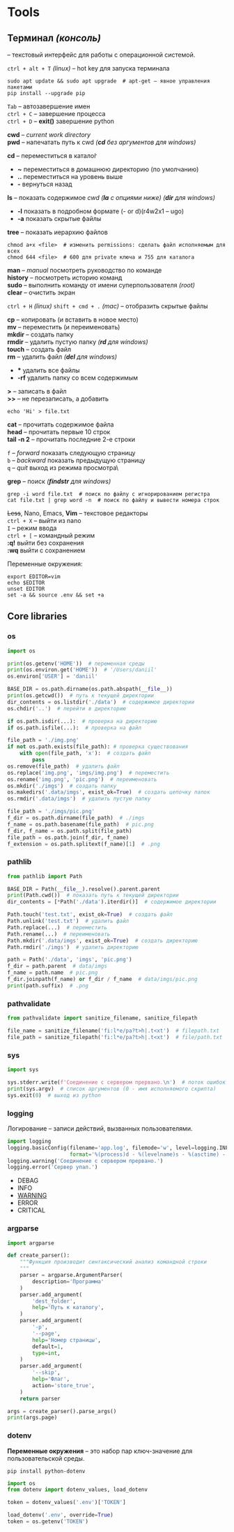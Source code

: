 # Tools

## Терминал *(консоль)*

– текстовый интерфейс для работы с операционной системой.

`ctrl + alt + T` *(linux)* – hot key для запуска терминала

```shell
sudo apt update && sudo apt upgrade  # apt-get – явное управления пакетами
pip install --upgrade pip
```

`Tab` – автозавершение имен\
`ctrl + C` – завершение процесса\
`ctrl + D` – **exit()** завершение python

**cwd** – *current work directory*\
**pwd** – напечатать путь к cwd *(**cd** без аргументов для windows)*

**cd** – переместиться в катало&#x301;г
* **~** переместиться в домашнюю директорию (по умолчанию)
* **..** переместиться на уровень выше
* **-** вернуться назад

**ls** – показать содержимое *cwd* *(**la** с опциями ниже)* *(**dir** для windows)*
* **-l** показать в подробном формате (- or d)(r4w2x1 – ugo)
* **-a** показать скрытые файлы

**tree** – показать иерархию файлов

```shell
chmod a+x <file>  # изменить permissions: сделать файл исполняемым для всех
chmod 644 <file>  # 600 для private ключа и 755 для каталога
```

**man** – *manual* посмотреть руководство по команде\
**history** – посмотреть историю команд\
**sudo** – выполнить команду от имени суперпользователя *(root)*\
**clear** – очистить экран

`ctrl + H` *(linux)* `shift + cmd + .` *(mac)* – отобразить скрытые файлы

**cp** – копировать (и вставить в новое место)\
**mv** – переместить (и переименовать)\
**mkdir** – создать папку\
**rmdir** – удалить пустую папку *(**rd** для windows)*\
**touch** – создать файл\
**rm** – удалить файл *(**del** для windows)*
* **\*** удалить все файлы
* **-rf** удалить папку со всем содержимым

**>** – записать в файл\
**>>** – не перезаписать, а добавить
```shell
echo 'Hi' > file.txt
```

**cat** – прочитать содержимое файла\
**head** – прочитать первые 10 строк\
**tail -n 2** – прочитать последние 2-е строки

`f` – *forward* показать следующую страницу\
`b` – *backward* показать предыдущую страницу\
`q` – *quit* выход из режима просмотра\

**grep** – поиск *(**findstr** для windows)*
```shell
grep -i word file.txt  # поиск по файлу с игнорированием регистра
cat file.txt | grep word -n  # поиск по файлу и вывести номера строк
```

~~Less~~, Nano, Emacs, **Vim** – текстовое редакторы\
`ctrl + X` – выйти из nano\
`I` – режим ввода\
`ctrl + [` – командный режим\
**:q!** выйти без сохрaнения\
**:wq** выйти с сохранением

Переменные окружения:
```shell
export EDITOR=vim
echo $EDITOR
unset EDITOR
set -a && source .env && set +a
```


## Core libraries

### os

```python
import os

print(os.getenv('HOME'))  # переменная среды
print(os.environ.get('HOME'))  # '/Users/daniil'
os.environ['USER'] = 'daniil'

BASE_DIR = os.path.dirname(os.path.abspath(__file__))
print(os.getcwd())  # путь к текущей директории
dir_contents = os.listdir('./data')  # содержимое директории
os.chdir('..')  # перейти в директорию

if os.path.isdir(...):  # проверка на директорию
if os.path.isfile(...):  # проверка на файл

file_path = './img.png'
if not os.path.exists(file_path): # проверка существования
    with open(file_path, 'x'):  # создать файл
        pass
os.remove(file_path)  # удалить файл
os.replace('img.png', 'imgs/img.png')  # переместить
os.rename('img.png', 'pic.png')  # переименовать
os.mkdir('./imgs')  # создать папку
os.makedirs('.data/imgs', exist_ok=True)  # создать цепочку папок
os.rmdir('.data/imgs')  # удалить пустую папку

file_path = './imgs/pic.png'
f_dir = os.path.dirname(file_path)  # ./imgs
f_name = os.path.basename(file_path)  # pic.png
f_dir, f_name = os.path.split(file_path)
file_path = os.path.join(f_dir, f_name)
f_extension = os.path.splitext(f_name)[1]  # .png
```

### pathlib

```python
from pathlib import Path

BASE_DIR = Path(__file__).resolve().parent.parent
print(Path.cwd())  # показать путь к текущей директории
dir_contents = [*Path('./data').iterdir()]  # содержимое директории

Path.touch('test.txt', exist_ok=True)  # создать файл
Path.unlink('test.txt')  # удалить файл
Path.replace(...)  # переместить
Path.rename(...)  # переименовать
Path.mkdir('.data/imgs', exist_ok=True)  # создать директорию
Path.rmdir('./imgs')  # удалить директорию

path = Path('./data', 'imgs', 'pic.png')
f_dir = path.parent  # data/imgs
f_name = path.name  # pic.png
f_dir.joinpath(f_name) or f_dir / f_name  # data/imgs/pic.png
print(path.suffix)  # .png
```

### pathvalidate

```python
from pathvalidate import sanitize_filename, sanitize_filepath

file_name = sanitize_filename('fi:l*e/pa?t>h|.t<xt')  # filepath.txt
file_path = sanitize_filepath('fi:l*e/pa?t>h|.t<xt')  # file/path.txt
```

### sys

```python
import sys

sys.stderr.write(f'Соединение с сервером прервано.\n')  # поток ошибок
print(sys.argv)  # список аргументов (0 - имя исполняемого скрипта)
sys.exit(0)  # выход из python
```

### logging

Логирование – записи действий, вызванных пользователями.

```python
import logging
logging.basicConfig(filename='app.log', filemode='w', level=logging.INFO,
                    format='%(process)d - %(levelname)s - %(asctime) - %(message)', datefmt='%d-%b-%y %H:%M:%S')
logging.warning('Соединение с сервером прервано.')
logging.error('Сервер упал.')
```

- DEBAG
- INFO
- <u>WARNING</u>
- ERROR
- CRITICAL

### argparse

```python
import argparse

def create_parser():
    """Функция производит синтаксический анализ командной строки
    """
    parser = argparse.ArgumentParser(
        description='Программа'
    )
    parser.add_argument(
        'dest_folder',
        help='Путь к каталогу',
    )
    parser.add_argument(
        '-p',
        '--page',
        help='Номер страницы',
        default=1,
        type=int,
    )
    parser.add_argument(
        '--skip',
        help='Флаг',
        action='store_true',
    )
    return parser

args = create_parser().parse_args()
print(args.page)
```

### dotenv

**Переменные окружения** – это набор пар ключ-значение для пользовательской среды.

```shell
pip install python-dotenv
```

```python
import os
from dotenv import dotenv_values, load_dotenv

token = dotenv_values('.env')['TOKEN']

load_dotenv('.env', oveгride=True)
token = os.getenv('TOKEN')
```
